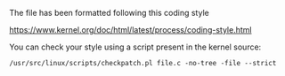The file has been formatted following this coding style

https://www.kernel.org/doc/html/latest/process/coding-style.html

You can check your style using a script present in the kernel source:

```/usr/src/linux/scripts/checkpatch.pl file.c -no-tree -file --strict```
